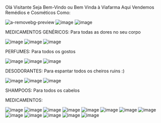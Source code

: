 Olá Visitante Seja Bem-Vindo ou Bem Vinda à Viafarma
Aqui Vendemos Remédios e Cosméticos Como:

![a-removebg-preview](https://github.com/user-attachments/assets/48a956ae-422d-4cc7-994f-9ea48040c551)
![image](https://github.com/user-attachments/assets/dd35f446-4052-432f-bff1-ccf0607a2fb4)
![image](https://github.com/user-attachments/assets/aedd4a20-b022-456c-b455-5a313dafb968)

MEDICAMENTOS GENÉRICOS: Para todas as dores no seu corpo

![image](https://github.com/user-attachments/assets/d5e819b5-7be1-4877-b2bd-df55a7661528)
![image](https://github.com/user-attachments/assets/66d88a37-1824-43ab-b4fa-fd31e730051e)
![image](https://github.com/user-attachments/assets/61ca7f5f-bc79-4c9d-8450-3f256153ee1b)

PERFUMES: Para todos os gostos

![image](https://github.com/user-attachments/assets/a7cfde05-818c-4743-b4de-65b0ed210ec1)
![image](https://github.com/user-attachments/assets/b30af7c5-7531-4eba-a5cf-92e6ec80d1f2)
![image](https://github.com/user-attachments/assets/db4b57b3-bfbd-4590-870c-6786ee32c429)

DESODORANTES: Para espantar todos os cheiros ruins :)

![image](https://github.com/user-attachments/assets/e79d74a3-a4f9-4a7a-b5a6-7a8f03b0c998)
![image](https://github.com/user-attachments/assets/c2832ee1-00e1-4bee-8892-ca024f59bbfc)
![image](https://github.com/user-attachments/assets/614ad499-5534-42e7-8dd5-278278ad35b3)

SHAMPOOS: Para todos os cabelos

MEDICAMENTOS:


![image](https://github.com/user-attachments/assets/5951e483-34ad-4691-b465-cffd51e02be9)
![image](https://github.com/user-attachments/assets/ce4c430e-2cb0-435c-8276-cd1408d77151)
![image](https://github.com/user-attachments/assets/536de6e5-ec6c-4e19-9361-6bebf3c4e2cd)
![image](https://github.com/user-attachments/assets/02f381a5-8c6e-4d1c-be3a-0f2c7540b58e)
![image](https://github.com/user-attachments/assets/c470b697-d06c-4e1f-a943-1ae5a15f2df9)
![image](https://github.com/user-attachments/assets/3c41daf5-1763-4688-b582-b1ca4929159c)
![image](https://github.com/user-attachments/assets/f3dc76fa-01e1-41fd-a267-a69b1871a80e)
![image](https://github.com/user-attachments/assets/bed9fef5-4131-468b-abe4-18a935d6b7f8)
![image](https://github.com/user-attachments/assets/a83722ac-fe9e-4da1-be9c-dac69ff703bf)
![image](https://github.com/user-attachments/assets/58014d03-3ff5-4982-bf27-3f9945334a99)
![image](https://github.com/user-attachments/assets/e771b4f4-c1ce-48ec-89d0-7852b9ef7112)
![image](https://github.com/user-attachments/assets/cb7ff6eb-eb2f-4afe-a075-edbbb96d4a1d)
![image](https://github.com/user-attachments/assets/3adb0fcc-3574-4691-84bb-7b57a49e64f3)

